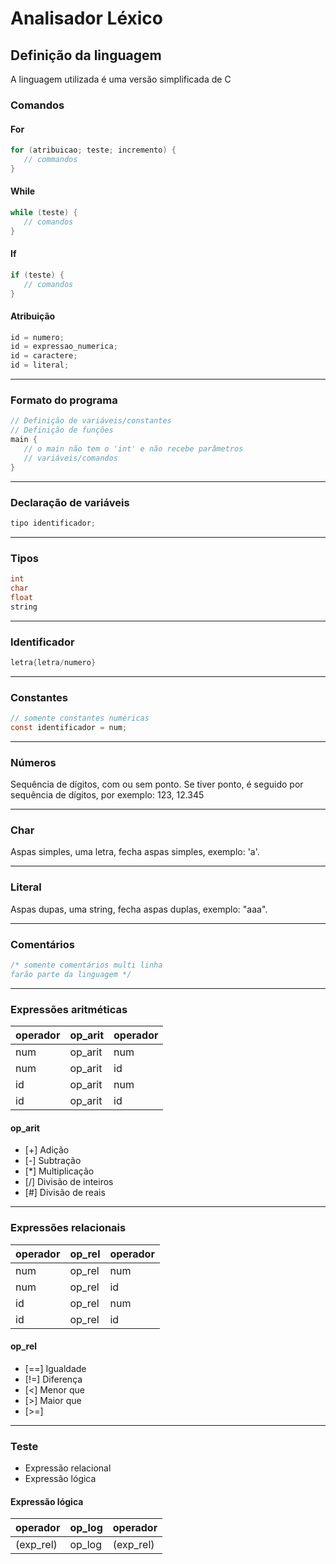 # Analisador Léxico

## Definição da linguagem
A linguagem utilizada é uma versão simplificada de C

### Comandos
#### For
```C
for (atribuicao; teste; incremento) {
   // commandos
}
```

#### While
```C
while (teste) {
   // comandos
}
```

#### If
```C
if (teste) {
   // comandos
}
```

#### Atribuição
```C
id = numero;
id = expressao_numerica;
id = caractere;
id = literal;
```
---

### Formato do programa
```C
// Definição de variáveis/constantes
// Definição de funções
main {
   // o main não tem o 'int' e não recebe parâmetros
   // variáveis/comandos
}
```
---

### Declaração de variáveis
```C
tipo identificador;
```
---

### Tipos
```C
int
char
float
string
```
---

### Identificador
```C
letra{letra/numero}
```
---

### Constantes
```C
// somente constantes numéricas
const identificador = num;
```
---

### Números
Sequência de dígitos, com ou sem ponto. Se tiver ponto, é seguido por sequência de dígitos, 
por exemplo: 123, 12.345

---

### Char
Aspas simples, uma letra, fecha aspas simples, exemplo: 'a'.

---

### Literal
Aspas dupas, uma string, fecha aspas duplas, exemplo: "aaa".

---

### Comentários
```C
/* somente comentários multi linha
farão parte da linguagem */
```
---

### Expressões aritméticas
| operador| op_arit | operador|
|---------|---------|---------|
|num      |op_arit  | num     |
|num      |op_arit  | id      |
|id       |op_arit  | num     |
|id       |op_arit  | id      |


#### op_arit
* [\+] Adição
* [\-] Subtração
* [\*] Multiplicação
* [/] Divisão de inteiros
* [#]   Divisão de reais
---

### Expressões relacionais
| operador| op_rel | operador|
|---------|--------|---------|
|num      |op_rel  | num     |
|num      |op_rel  | id      |
|id       |op_rel  | num     |
|id       |op_rel  | id      |

#### op_rel
* [==] Igualdade
* [!=] Diferença
* [<] Menor que
* [>] Maior que
* [>=]
---

### Teste
   * Expressão relacional
   * Expressão lógica

#### Expressão lógica
| operador | op_log | operador  |
|----------|--------|-----------|
|(exp_rel) |op_log  | (exp_rel) |

